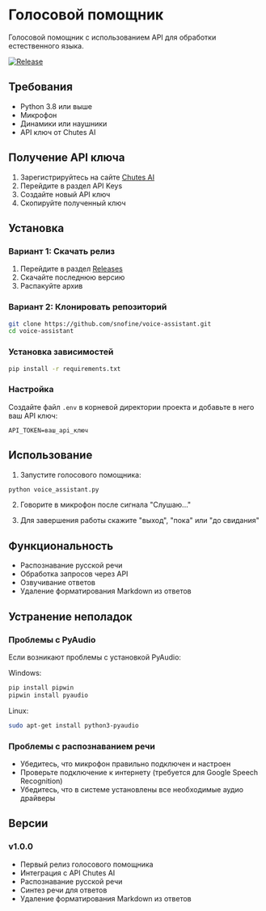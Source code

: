 # Голосовой помощник

Голосовой помощник с использованием API для обработки естественного языка.

[![Release](https://img.shields.io/github/release/snofine/voice-assistant.svg)](https://github.com/snofine/voice-assistant/releases)

## Требования

- Python 3.8 или выше
- Микрофон
- Динамики или наушники
- API ключ от Chutes AI

## Получение API ключа

1. Зарегистрируйтесь на сайте [Chutes AI](https://chutes.ai)
2. Перейдите в раздел API Keys
3. Создайте новый API ключ
4. Скопируйте полученный ключ

## Установка

### Вариант 1: Скачать релиз
1. Перейдите в раздел [Releases](https://github.com/snofine/voice-assistant/releases)
2. Скачайте последнюю версию
3. Распакуйте архив

### Вариант 2: Клонировать репозиторий
```bash
git clone https://github.com/snofine/voice-assistant.git
cd voice-assistant
```

### Установка зависимостей
```bash
pip install -r requirements.txt
```

### Настройка
Создайте файл `.env` в корневой директории проекта и добавьте в него ваш API ключ:
```
API_TOKEN=ваш_api_ключ
```

## Использование

1. Запустите голосового помощника:
```bash
python voice_assistant.py
```

2. Говорите в микрофон после сигнала "Слушаю..."

3. Для завершения работы скажите "выход", "пока" или "до свидания"

## Функциональность

- Распознавание русской речи
- Обработка запросов через API
- Озвучивание ответов
- Удаление форматирования Markdown из ответов

## Устранение неполадок

### Проблемы с PyAudio

Если возникают проблемы с установкой PyAudio:

Windows:
```bash
pip install pipwin
pipwin install pyaudio
```

Linux:
```bash
sudo apt-get install python3-pyaudio
```

### Проблемы с распознаванием речи

- Убедитесь, что микрофон правильно подключен и настроен
- Проверьте подключение к интернету (требуется для Google Speech Recognition)
- Убедитесь, что в системе установлены все необходимые аудио драйверы

## Версии

### v1.0.0
- Первый релиз голосового помощника
- Интеграция с API Chutes AI
- Распознавание русской речи
- Синтез речи для ответов
- Удаление форматирования Markdown из ответов 